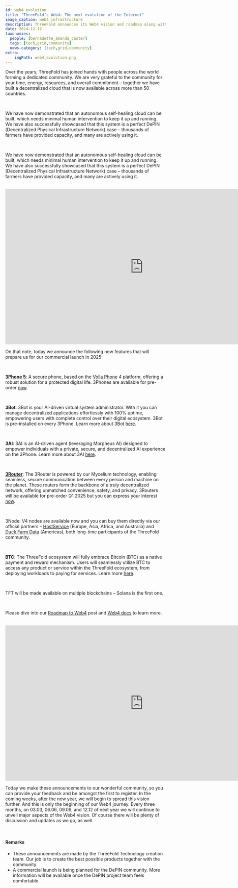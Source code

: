 ```yaml
---
id: web4_evolution
title: "ThreeFold’s Web4: The next evolution of the Internet"
image_caption: web4_infrastructure
description: ThreeFold announces its Web4 vision and roadmap along with several core components to help Web4 come alive.
date: 2024-12-12
taxonomies:
  people: [bernadette_amanda_caster]
  tags: [tech,grid,community]
  news-category: [tech,grid,community]
extra:
    imgPath: web4_evolution.png
---
```


Over the years, ThreeFold has joined hands with people across the world forming a dedicated community. We are very grateful to the community for your time, energy, resources, and overall commitment – together we have built a decentralized cloud that is now available across more than 50 countries.

<br/>

We have now demonstrated that an autonomous self-healing cloud can be built, which needs minimal human intervention to keep it up and running. We have also successfully showcased that this system is a perfect DePIN (Decentralized Physical Infrastructure Network) case – thousands of farmers have provided capacity, and many are actively using it.

<br/>

We have now demonstrated that an autonomous self-healing cloud can be built, which needs minimal human intervention to keep it up and running. We have also successfully showcased that this system is a perfect DePIN (Decentralized Physical Infrastructure Network) case – thousands of farmers have provided capacity, and many are actively using it.

<br/>

<iframe width="866" height="487" src="https://www.youtube.com/embed/64mbEewI0Ag" title="Web4: The Next Evolution Of The Internet" frameborder="0" allow="accelerometer; autoplay; clipboard-write; encrypted-media; gyroscope; picture-in-picture; web-share" referrerpolicy="strict-origin-when-cross-origin" allowfullscreen></iframe>

<br/>

On that note, today we announce the following new features that will prepare us for our commercial launch in 2025:

<br/>

**[3Phone 5](https://docs.threefold.io/docs/components/3phone/)**: A secure phone, based on the [Volla Phone](https://volla.online/en/) 4 platform, offering a robust solution for a protected digital life. 3Phones are available for pre-order [now](https://threefold.io/signup).

<br/>

**3Bot**: 3Bot is your AI-driven virtual system administrator. With it you can manage decentralized applications effortlessly with 100% uptime, empowering users with complete control over their digital ecosystem. 3Bot is pre-installed on every 3Phone. Learn more about 3Bot [here](https://docs.threefold.io/docs/components/3bot).

<br/>

**3AI**: 3AI is an AI-driven agent (leveraging Morpheus AI) designed to empower individuals with a private, secure, and decentralized AI experience on the 3Phone. Learn more about 3AI [here](https://docs.threefold.io/docs/components/3AI).

<br/>

**[3Router](https://docs.threefold.io/docs/components/3router)**: The 3Router is powered by our Mycelium technology, enabling seamless, secure communication between every person and machine on the planet. These routers form the backbone of a truly decentralized network, offering unmatched convenience, safety, and privacy. 3Routers will be available for pre-order Q1 2025 but you can express your interest [now](https://threefold.io/signup).

<br/>

3Node: V4 nodes are available now and you can buy them directly via our official partners – [HostService](https://hostservice.nl/en/) (Europe, Asia, Africa, and Australia) and [Duck Farm Data](https://duckfarmdata.com/) (Americas), both long-time participants of the ThreeFold community.

<br/>

**BTC**: The ThreeFold ecosystem will fully embrace Bitcoin (BTC) as a native payment and reward mechanism. Users will seamlessly utilize BTC to access any product or service within the ThreeFold ecosystem, from deploying workloads to paying for services. Learn more [here](https://docs.threefold.io/docs/components/bitcoin).

<br/>

TFT will be made available on multiple blockchains – Solana is the first one.

<br/>

Please dive into our [Roadmap to Web4](https://threefold.io/blog/roadmap-to-web4/) post and [Web4 docs](https://docs.threefold.io/) to learn more.

<br/>

<iframe width="866" height="487" src="https://www.youtube.com/embed/Z3TRrwxOIz0" title="Web4 Discussion with the ThreeFold Team" frameborder="0" allow="accelerometer; autoplay; clipboard-write; encrypted-media; gyroscope; picture-in-picture; web-share" referrerpolicy="strict-origin-when-cross-origin" allowfullscreen></iframe>

<br/>

Today we make these announcements to our wonderful community, so you can provide your feedback and be amongst the first to register. In the coming weeks, after the new year, we will begin to spread this vision further. And this is only the beginning of our Web4 journey. Every three months, on 03.03, 06.06, 09.09, and 12.12 of next year we will continue to unveil major aspects of the Web4 vision. Of course there will be plenty of discussion and updates as we go, as well.

<br/>

#### Remarks
- These announcements are made by the ThreeFold Technology creation team. Our job is to create the best possible products together with the community.
- A commercial launch is being planned for the DePIN community. More information will be available once the DePIN project team feels comfortable.